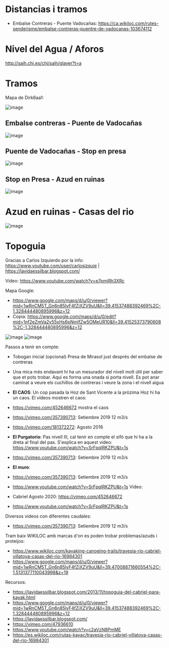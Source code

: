 
# Distancias i tramos

- Embalse Contreras - Puente Vadocañas: https://ca.wikiloc.com/rutes-senderisme/embalse-contreras-puentre-de-vadocanas-103674112

# Nivel del Agua / Aforos

http://saih.chj.es/chj/saih/glayer?t=a


# Tramos

Mapa de Dirk6aa1:

![image](https://github.com/acacha/worlds/assets/4015406/3626b5dc-4f10-45a9-bf56-5227950ed508)


## Embalse contreras - Puente de Vadocañas

![image](https://user-images.githubusercontent.com/4015406/224764702-439fe31e-8109-470f-903a-b365c56bd420.png)

## Puente de Vadocañas - Stop en presa

![image](https://user-images.githubusercontent.com/4015406/224765481-d7c4e155-2be6-49af-9710-07aa49b44e91.png)

## Stop en Presa - Azud en ruinas

![image](https://user-images.githubusercontent.com/4015406/224765995-0022d27d-8c59-409f-a1bc-a16ef7699d6a.png)


# Azud en ruinas - Casas del rio

![image](https://user-images.githubusercontent.com/4015406/224766273-a64a8091-ae59-4ace-a19d-8449831a51f1.png)


# Topoguia

Gracias a Carlos Izquierdo por la info: https://www.youtube.com/user/carlosizquie | https://lavidaessilbar.blogspot.com/

Vídeo: https://www.youtube.com/watch?v=e7pmjRh3XRc

Mapa Google:

- https://www.google.com/maps/d/u/0/viewer?mid=1wRnCM5T_Gn6n85lvF4fZiXZV9uU&ll=39.41537488392469%2C-1.328444480895996&z=12
- Copia: https://www.google.com/maps/d/u/0/edit?mid=1nf2eZmVa2v55xHs6pNmlfZw5OMeUR10&ll=39.41525373790608%2C-1.328444480895996&z=12

![image](https://user-images.githubusercontent.com/4015406/224766867-764978c7-bc97-4d48-810b-f45b85a67232.png)
![image](https://user-images.githubusercontent.com/4015406/224767034-9e30b112-4702-476c-bc14-f9f5da6c9647.png)


Passos a tenir en compte:

- Tobogan inicial (opcional) Presa de Mirasol just després del embalse de contreras
- Una mica més endavant hi ha un mesurador del nivell molt útil per saber que et pots trobar. Aquí es forma una onada si porta nivell. Es pot anar caminat a veure els cuchillos de contreras i veure la zona i el nivell aigua
- **El CAOS**: Un cop pasada la Hoz de Sant Vicente a la pròzima Hoz hi ha un caos. El vídeos mostren el caos:
- https://vimeo.com/452646672 mostra el caos
- https://vimeo.com/357390713: Setiembre 2019 12 m3/s 
- https://vimeo.com/181372272: Agosto 2016
- **El Purgatorio**: Pas nivell III, cal tenir en compte el sifó que hi ha a la dreta al final del pas. S'explica en aquest vídeo: https://www.youtube.com/watch?v=SrFpqlRKZPU&t=1s
- https://vimeo.com/357390713: Setiembre 2019 12 m3/s 
- **El muro**:
- https://vimeo.com/357390713: Setiembre 2019 12 m3/s 
- https://www.youtube.com/watch?v=SrFpqlRKZPU&t=1s
Vídeo:

- Cabriel Agosto 2020: https://vimeo.com/452646672
- https://www.youtube.com/watch?v=SrFpqlRKZPU&t=1s

Diversos vídeos con diferentes caudales:
- https://vimeo.com/357390713: Setiembre 2019 12 m3/s


Tram baix WIKILOC amb marcas d'on es poden trobar problemas/azuds i proteijos:

- https://www.wikiloc.com/kayaking-canoeing-trails/travesia-rio-cabriel-villatoya-casas-del-rio-16984301
- https://www.google.com/maps/d/u/0/viewer?mid=1wRnCM5T_Gn6n85lvF4fZiXZV9uU&ll=39.47008871660554%2C-1.5131377110043998&z=19

Recursos:
- https://lavidaessilbar.blogspot.com/2013/11/topoguia-del-cabriel-para-kayak.html
- https://www.google.com/maps/d/u/0/viewer?mid=1wRnCM5T_Gn6n85lvF4fZiXZV9uU&ll=39.41537488392469%2C-1.328444480895996&z=12
- https://lavidaessilbar.blogspot.com/
- https://vimeo.com/47936610
- https://www.youtube.com/watch?v=c2aVzN8PmME
- https://es.wikiloc.com/rutas-kayac/travesia-rio-cabriel-villatoya-casas-del-rio-16984301
